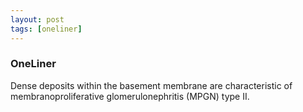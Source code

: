 ```yaml
---
layout: post
tags: [oneliner]
---
```



### OneLiner

Dense deposits within the basement membrane are characteristic of membranoproliferative glomerulonephritis (MPGN) type II.
